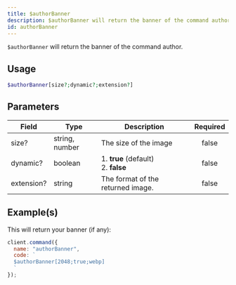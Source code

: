 ```yaml
---
title: $authorBanner
description: $authorBanner will return the banner of the command author.
id: authorBanner
---
```


`$authorBanner` will return the banner of the command author.

## Usage

```php
$authorBanner[size?;dynamic?;extension?]
```

## Parameters

| Field      | Type           | Description                               | Required |
| ---------- | -------------- | ----------------------------------------- | :------: |
| size?      | string, number | The size of the image                     |  false   |
| dynamic?   | boolean        | 1. **true** (default) <br /> 2. **false** |  false   |
| extension? | string         | The format of the returned image.         |  false   |

## Example(s)

This will return your banner (if any):

```javascript
client.command({
  name: "authorBanner",
  code: `
  $authorBanner[2048;true;webp]
  `
});
```
